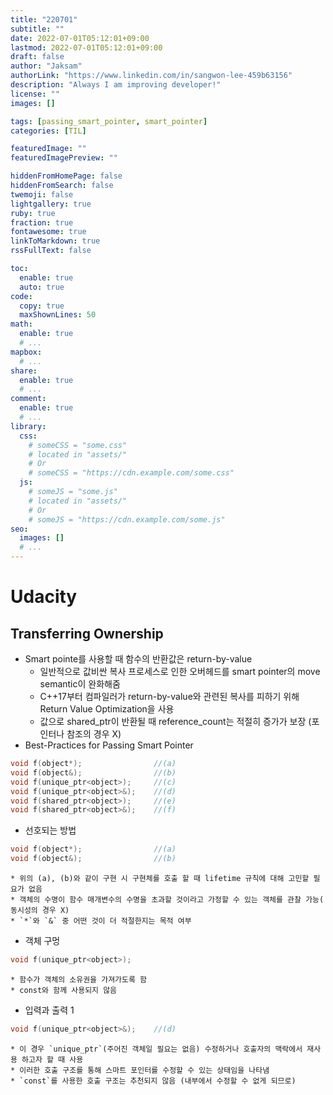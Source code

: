 ```yaml
---
title: "220701"
subtitle: ""
date: 2022-07-01T05:12:01+09:00
lastmod: 2022-07-01T05:12:01+09:00
draft: false
author: "Jaksam"
authorLink: "https://www.linkedin.com/in/sangwon-lee-459b63156"
description: "Always I am improving developer!"
license: ""
images: []

tags: [passing_smart_pointer, smart_pointer]
categories: [TIL]

featuredImage: ""
featuredImagePreview: ""

hiddenFromHomePage: false
hiddenFromSearch: false
twemoji: false
lightgallery: true
ruby: true
fraction: true
fontawesome: true
linkToMarkdown: true
rssFullText: false

toc:
  enable: true
  auto: true
code:
  copy: true
  maxShownLines: 50
math:
  enable: true
  # ...
mapbox:
  # ...
share:
  enable: true
  # ...
comment:
  enable: true
  # ...
library:
  css:
    # someCSS = "some.css"
    # located in "assets/"
    # Or
    # someCSS = "https://cdn.example.com/some.css"
  js:
    # someJS = "some.js"
    # located in "assets/"
    # Or
    # someJS = "https://cdn.example.com/some.js"
seo:
  images: []
  # ...
---
```


<!--more-->
# Udacity
## Transferring Ownership
* Smart pointe를 사용할 때 함수의 반환값은 return-by-value
	* 일반적으로 값비싼 복사 프로세스로 인한 오버헤드를 smart pointer의 move semantic이 완화해줌
	* C++17부터 컴파일러가 return-by-value와 관련된 복사를 피하기 위해 Return Value Optimization을 사용
	* 값으로 shared_ptr이 반환될 때 reference_count는 적절히 증가가 보장 (포인터나 참조의 경우 X)
* Best-Practices for Passing Smart Pointer
```cpp
void f(object*);				//(a)
void f(object&);				//(b)
void f(unique_ptr<object>);		//(c)
void f(unique_ptr<object>&);	//(d)
void f(shared_ptr<object>);		//(e)
void f(shared_ptr<object>&);	//(f)
```

* 선호되는 방법
```cpp
void f(object*);				//(a)
void f(object&);				//(b)
```
	* 위의 (a), (b)와 같이 구현 시 구현체를 호출 할 때 lifetime 규칙에 대해 고민할 필요가 없음
	* 객체의 수명이 함수 매개변수의 수명을 초과할 것이라고 가정할 수 있는 객체를 관찰 가능( 동시성의 경우 X)
	* `*`와 `&` 중 어떤 것이 더 적절한지는 목적 여부
* 객체 구멍
```cpp
void f(unique_ptr<object>);
```
	* 함수가 객체의 소유권을 가져가도록 함
	* const와 함께 사용되지 않음

* 입력과 출력 1
```cpp
void f(unique_ptr<object>&);	//(d)
```
	* 이 경우 `unique_ptr`(주어진 객체일 필요는 없음) 수정하거나 호출자의 맥락에서 재사용 하고자 할 때 사용
	* 이러한 호출 구조를 통해 스마트 포인터를 수정할 수 있는 상태임을 나타냄
	* `const`를 사용한 호출 구조는 추천되지 않음 (내부에서 수정할 수 없게 되므로)
